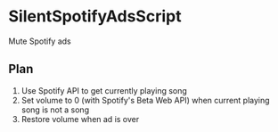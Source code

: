 # SilentSpotifyAdsScript
Mute Spotify ads

## Plan
1) Use Spotify API to get currently playing song
2) Set volume to 0 (with Spotify's Beta Web API) when current playing song is not a song
3) Restore volume when ad is over
